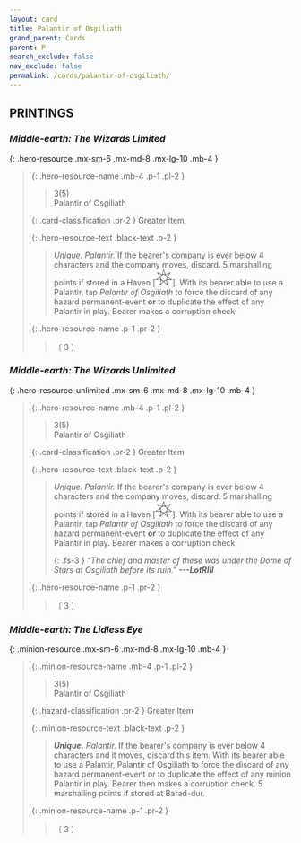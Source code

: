 ```yaml
---
layout: card
title: Palantir of Osgiliath
grand_parent: Cards
parent: P
search_exclude: false
nav_exclude: false
permalink: /cards/palantir-of-osgiliath/
---
```


## PRINTINGS


### _Middle-earth: The Wizards Limited_

{: .hero-resource .mx-sm-6 .mx-md-8 .mx-lg-10 .mb-4 }
> {: .hero-resource-name .mb-4 .p-1 .pl-2 }
> > <div class="card-mp">3(5)</div>
> > <div class="card-name">Palantir of Osgiliath</div>
>
> {: .card-classification .pr-2 }
> Greater Item
>
> {: .hero-resource-text .black-text .p-2 }
> > _Unique._ _Palantir._ If the bearer's company is ever below 4 characters and the company moves, discard. 5 marshalling points if stored in a Haven \[![](/assets/images/free-haven.svg)]. With its bearer able to use a Palantir, tap _Palantir of Osgiliath_ to force the discard of any hazard permanent-event **or** to duplicate the effect of any Palantir in play. Bearer makes a corruption check.
> 
> {: .hero-resource-name .p-1 .pr-2 }
> > <div class="card-shield"></div>
> > <div class="card-corruption">〔 3 〕</div>

### _Middle-earth: The Wizards Unlimited_

{: .hero-resource-unlimited .mx-sm-6 .mx-md-8 .mx-lg-10 .mb-4 }
> {: .hero-resource-name .mb-4 .p-1 .pl-2 }
> > <div class="card-mp">3(5)</div>
> > <div class="card-name">Palantir of Osgiliath</div>
>
> {: .card-classification .pr-2 }
> Greater Item
>
> {: .hero-resource-text .black-text .p-2 }
> > _Unique._ _Palantir._ If the bearer's company is ever below 4 characters and the company moves, discard. 5 marshalling points if stored in a Haven \[![](/assets/images/free-haven.svg)]. With its bearer able to use a Palantir, tap _Palantir of Osgiliath_ to force the discard of any hazard permanent-event **or** to duplicate the effect of any Palantir in play. Bearer makes a corruption check. 
> > 
> > {: .fs-3 } 
> > _“The chief and master of these was under the Dome of Stars at Osgiliath before its ruin."_ ***---&#65279;LotRIII*** 
> 
> {: .hero-resource-name .p-1 .pr-2 }
> > <div class="card-shield"></div>
> > <div class="card-corruption">〔 3 〕</div>

### _Middle-earth: The Lidless Eye_

{: .minion-resource .mx-sm-6 .mx-md-8 .mx-lg-10 .mb-4 }
> {: .minion-resource-name .mb-4 .p-1 .pl-2 }
> > <div class="hazard-mp">3(5)</div>
> > <div class="card-name">Palantir of Osgiliath</div>
>
> {: .hazard-classification .pr-2 }
> Greater Item
>
> {: .minion-resource-text .black-text .p-2 }
> > _**Unique.**_ _Palantir._ If the bearer's company is ever below 4 characters and it moves, discard this item. With its bearer able to use a Palantir, Palantir of Osgiliath to force the discard of any hazard permanent-event or to duplicate the effect of any minion Palantir in play. Bearer then makes a corruption check. 5 marshalling points if stored at Barad-dur. 
> 
> {: .minion-resource-name .p-1 .pr-2 }
> > <div class="card-shield"></div>
> > <div class="card-corruption-white">〔 3 〕</div>
